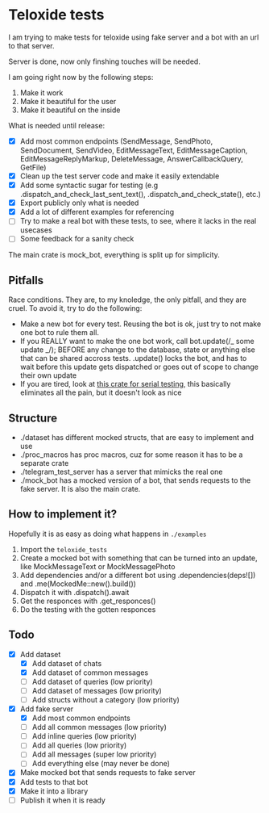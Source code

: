 # Teloxide tests

I am trying to make tests for teloxide using fake server and a bot with an url to that server.

Server is done, now only finshing touches will be needed.

I am going right now by the following steps:

1. Make it work
2. Make it beautiful for the user
3. Make it beautiful on the inside

What is needed until release:

- [x] Add most common endpoints (SendMessage, SendPhoto, SendDocument, SendVideo, EditMessageText, EditMessageCaption, EditMessageReplyMarkup, DeleteMessage, AnswerCallbackQuery, GetFile)
- [x] Clean up the test server code and make it easily extendable
- [x] Add some syntactic sugar for testing (e.g .dispatch_and_check_last_sent_text(), .dispatch_and_check_state(), etc.)
- [x] Export publicly only what is needed
- [x] Add a lot of different examples for referencing
- [ ] Try to make a real bot with these tests, to see, where it lacks in the real usecases
- [ ] Some feedback for a sanity check

The main crate is mock_bot, everything is split up for simplicity.

## Pitfalls

Race conditions. They are, to my knoledge, the only pitfall, and they are cruel.
To avoid it, try to do the following:


- Make a new bot for every test. Reusing the bot is ok, just try to not make one bot to rule them all.
- If you REALLY want to make the one bot work, call bot.update(/_ some update _/); BEFORE any change to the database, state or anything else that can be shared accross tests. .update() locks the bot, and has to wait before this update gets dispatched or goes out of scope to change their own update
- If you are tired, look at [this crate for serial testing](https://crates.io/crates/serial_test), this basically eliminates all the pain, but it doesn't look as nice

## Structure

- ./dataset has different mocked structs, that are easy to implement and use
- ./proc_macros has proc macros, cuz for some reason it has to be a separate crate
- ./telegram_test_server has a server that mimicks the real one
- ./mock_bot has a mocked version of a bot, that sends requests to the fake server. It is also the main crate.

## How to implement it?

Hopefully it is as easy as doing what happens in `./examples`

1. Import the `teloxide_tests`
2. Create a mocked bot with something that can be turned into an update, like MockMessageText or MockMessagePhoto
3. Add dependencies and/or a different bot using .dependencies(deps![]) and .me(MockedMe::new().build())
4. Dispatch it with .dispatch().await
5. Get the responces with .get_responces()
6. Do the testing with the gotten responces

## Todo

- [x] Add dataset
  - [x] Add dataset of chats
  - [x] Add dataset of common messages
  - [ ] Add dataset of queries (low priority)
  - [ ] Add dataset of messages (low priority)
  - [ ] Add structs without a category (low priority)
- [x] Add fake server
  - [x] Add most common endpoints
  - [ ] Add all common messages (low priority)
  - [ ] Add inline queries (low priority)
  - [ ] Add all queries (low priority)
  - [ ] Add all messages (super low priority)
  - [ ] Add everything else (may never be done)
- [x] Make mocked bot that sends requests to fake server
- [x] Add tests to that bot
- [x] Make it into a library
- [ ] Publish it when it is ready
